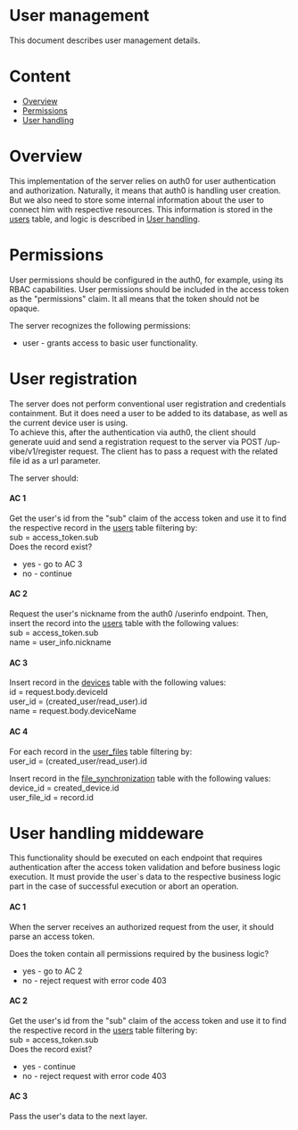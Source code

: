 # User management

This document describes user management details.

# Content

- [Overview](#overview)
- [Permissions](#permissions)
- [User handling](#user-handling)

# Overview

This implementation of the server relies on auth0 for user authentication and authorization. Naturally, it means that auth0 is handling user creation. But we also need to store some internal information about the user to connect him with respective resources. This information is stored in the [users](../database/users/users.md) table, and logic is described in [User handling](#user-handling).

# Permissions

User permissions should be configured in the auth0, for example, using its RBAC capabilities. User permissions should be included in the access token as the "permissions" claim. It all means that the token should not be opaque.

The server recognizes the following permissions:
- user - grants access to basic user functionality.

# User registration

The server does not perform conventional user registration and credentials containment. But it does need a user to be added to its database, as well as the current device user is using.  
To achieve this, after the authentication via auth0, the client should generate uuid and send a registration request to the server via POST /up-vibe/v1/register request. The client has to pass a request with the related file id as a url parameter.

The server should:

#### AC 1

Get the user's id from the "sub" claim of the access token and use it to find the respective record in the [users](../database/users/users.md) table filtering by:  
sub = access_token.sub  
Does the record exist?
- yes - go to AC 3
- no - continue

#### AC 2

Request the user's nickname from the auth0 /userinfo endpoint. Then, insert the record into the [users](../database/users/users.md) table with the following values:  
sub = access_token.sub  
name = user_info.nickname  

#### AC 3

Insert record in the [devices](../database/users/devices.md) table with the following values:  
id = request.body.deviceId  
user_id = (created_user/read_user).id  
name = request.body.deviceName  

#### AC 4

For each record in the [user_files](../database/files/user_files.md) table filtering by:  
user_id = (created_user/read_user).id  

Insert record in the [file_synchronization](../database/files/file_synchronization.md) table with the following values:  
device_id = created_device.id  
user_file_id = record.id  

# User handling middeware

This functionality should be executed on each endpoint that requires authentication after the access token validation and before business logic execution. It must provide the user`s data to the respective business logic part in the case of successful execution or abort an operation. 

#### AC 1

When the server receives an authorized request from the user, it should parse an access token.

Does the token contain all permissions required by the business logic?
- yes - go to AC 2
- no - reject request with error code 403

#### AC 2

Get the user's id from the "sub" claim of the access token and use it to find the respective record in the [users](../database/users/users.md) table filtering by:  
sub = access_token.sub  
Does the record exist?
- yes - continue
- no - reject request with error code 403

#### AC 3

Pass the user's data to the next layer.
